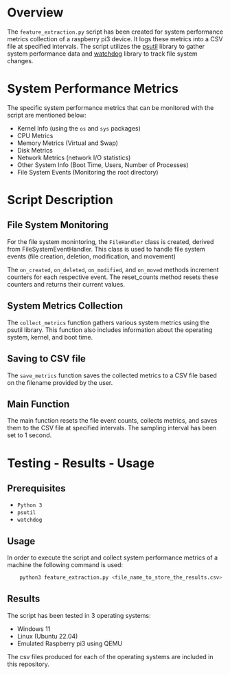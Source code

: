 # Overview 
The `feature_extraction.py` script has been created for system performance metrics collection of a raspberry pi3 device.
It logs these metrics into a CSV file at specified intervals. 
The script utilizes the [psutil](https://psutil.readthedocs.io/en/latest/) library to gather system performance data and [watchdog](https://pypi.org/project/watchdog/) library to track file system changes.

# System Performance Metrics 
The specific system performance metrics that can be monitored with the script are mentioned below: 
- Kernel Info (using the `os` and `sys` packages)
- CPU Metrics  
- Memory Metrics (Virtual and Swap)
- Disk Metrics 
- Network Metrics (network I/O statistics) 
- Other System Info (Boot Time, Users, Number of Processes)
- File System Events (Monitoring the root directory) 

# Script Description 
## File System Monitoring 
For the file system monintoring, the `FileHandler` class is created, derived from FileSystemEventHandler. This class is used to handle file system events (file creation, deletion, modification, and movement)

The `on_created`, `on_deleted`, `on_modified`, and `on_moved` methods increment counters for each respective event.
The reset_counts method resets these counters and returns their current values.
## System Metrics Collection

The `collect_metrics` function gathers various system metrics using the psutil library.
This function also includes information about the operating system, kernel, and boot time.

## Saving to CSV file

The `save_metrics` function saves the collected metrics to a CSV file based on the filename provided by the user.
## Main Function

The main function resets the file event counts, collects metrics, and saves them to the CSV file at specified intervals. The sampling interval has been set to 1 second.

# Testing - Results - Usage 
## Prerequisites 
- `Python 3`
- `psutil`
- `watchdog`
## Usage 
In order to execute the script and collect system performance metrics of a machine the following command is used: 
``` bash
    python3 feature_extraction.py <file_name_to_store_the_results.csv>
```
## Results 
The script has been tested in 3 operating systems: 
- Windows 11
- Linux (Ubuntu 22.04)
- Emulated Raspberry pi3 using QEMU

The csv files produced for each of the operating systems are included in this repository. 

